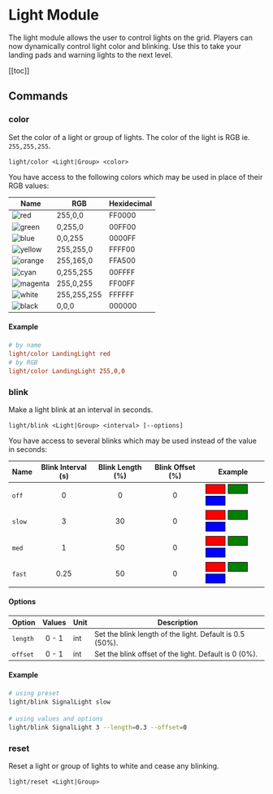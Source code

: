 # Light Module
<!-- [< Modules](../Modules.md) -->

The light module allows the user to control lights on the grid.  Players can now dynamically control light color and blinking. Use this to take your landing pads and warning lights to the next level.

[[toc]]

## Commands

### color

Set the color of a light or group of lights. The color of the light is RGB ie. `255,255,255`.

```
light/color <Light|Group> <color>
```

You have access to the following colors which may be used in place of their RGB values:

|Name                                                   | RGB         | Hexidecimal   |
|---                                                    |---          | ---           |
|![red](https://img.shields.io/badge/red-FF0000)        |255,0,0      | FF0000        |
|![green](https://img.shields.io/badge/green-00FF00)    |0,255,0      | 00FF00        |
|![blue](https://img.shields.io/badge/blue-0000FF)      |0,0,255      | 0000FF        |
|![yellow](https://img.shields.io/badge/yellow-FFFF00)  |255,255,0    | FFFF00        |
|![orange](https://img.shields.io/badge/orange-FFA500)  |255,165,0    | FFA500        |
|![cyan](https://img.shields.io/badge/cyan-00FFFF)      |0,255,255    | 00FFFF        |
|![magenta](https://img.shields.io/badge/magenta-FF00FF)|255,0,255    | FF00FF        |
|![white](https://img.shields.io/badge/white-FFFFFF)    |255,255,255  | FFFFFF        |
|![black](https://img.shields.io/badge/black-000000)    |0,0,0        | 000000        |

#### Example

```ini
# by name
light/color LandingLight red
# by RGB
light/color LandingLight 255,0,0
```

### blink
Make a light blink at an interval in seconds.

```
light/blink <Light|Group> <interval> [--options]
```

You have access to several blinks which may be used instead of the value in seconds:

| Name         | Blink Interval (s)  | Blink Length (%)    | Blink Offset (%)  | Example                                                                 |
|--------------|:---------------:|:---------------:|:--------------------:|------------------------------------------------------------------------|
| `off `        | 0             | 0            | 0                 | ![off-red](../../Assets/Blinks/off_blink_red.gif) ![off-green](../../Assets/Blinks/off_blink_green.gif) ![off-blue](../../Assets/Blinks/off_blink_blue.gif) |
| `slow `        | 3             | 30            | 0                 | ![slow-red](../../Assets/Blinks/slow_blink_red.gif) ![slow-green](../../Assets/Blinks/slow_blink_green.gif) ![slow-blue](../../Assets/Blinks/slow_blink_blue.gif) |
| `med`          | 1             | 50            | 0                 | ![med-red](../../Assets/Blinks/med_blink_red.gif) ![med-green](../../Assets/Blinks/med_blink_green.gif) ![med-blue](../../Assets/Blinks/med_blink_blue.gif)     |
| `fast`         | 0.25          | 50            | 0                 | ![fast-red](../../Assets/Blinks/fast_blink_red.gif) ![fast-green](../../Assets/Blinks/fast_blink_green.gif) ![fast-blue](../../Assets/Blinks/fast_blink_blue.gif) |


#### Options

| Option  | Values     | Unit | Description                                                         |
| ------- | :----------: | ---- | ------------------------------------------------------------------- |
| `length` | 0 - 1 | int  | Set the blink length of the light. Default is 0.5 (50%). |
| `offset` | 0 - 1 | int  | Set the blink offset of the light. Default is 0 (0%). |

#### Example

```bash
# using preset
light/blink SignalLight slow

# using values and options
light/blink SignalLight 3 --length=0.3 --offset=0
```

### reset

Reset a light or group of lights to white and cease any blinking.

```
light/reset <Light|Group>
```
